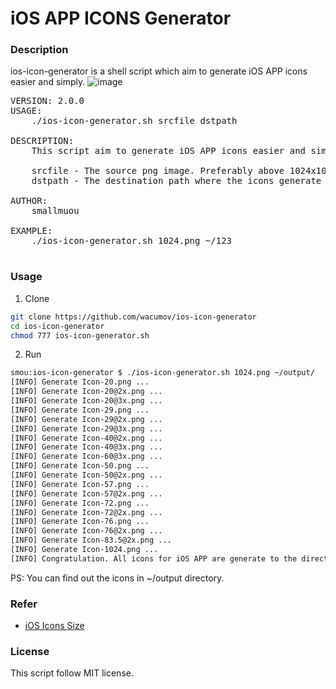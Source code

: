 # iOS APP ICONS Generator

### Description
ios-icon-generator is a shell script which aim to generate iOS APP icons easier and simply.
![image](https://github.com/wacumov/ios-icon-generator/blob/master/ios-icon-generator.gif)
<pre>
VERSION: 2.0.0
USAGE:
    ./ios-icon-generator.sh srcfile dstpath

DESCRIPTION:
    This script aim to generate iOS APP icons easier and simply.

    srcfile - The source png image. Preferably above 1024x1024
    dstpath - The destination path where the icons generate to.

AUTHOR:
    smallmuou<smallmuou@163.com>

EXAMPLE:
    ./ios-icon-generator.sh 1024.png ~/123

</pre>

### Usage

1. Clone
```bash
git clone https://github.com/wacumov/ios-icon-generator
cd ios-icon-generator
chmod 777 ios-icon-generator.sh
```

2. Run
	
```bash
smou:ios-icon-generator $ ./ios-icon-generator.sh 1024.png ~/output/
[INFO] Generate Icon-20.png ...
[INFO] Generate Icon-20@2x.png ...
[INFO] Generate Icon-20@3x.png ...
[INFO] Generate Icon-29.png ...
[INFO] Generate Icon-29@2x.png ...
[INFO] Generate Icon-29@3x.png ...
[INFO] Generate Icon-40@2x.png ...
[INFO] Generate Icon-40@3x.png ...
[INFO] Generate Icon-60@3x.png ...
[INFO] Generate Icon-50.png ...
[INFO] Generate Icon-50@2x.png ...
[INFO] Generate Icon-57.png ...
[INFO] Generate Icon-57@2x.png ...
[INFO] Generate Icon-72.png ...
[INFO] Generate Icon-72@2x.png ...
[INFO] Generate Icon-76.png ...
[INFO] Generate Icon-76@2x.png ...
[INFO] Generate Icon-83.5@2x.png ...
[INFO] Generate Icon-1024.png ...
[INFO] Congratulation. All icons for iOS APP are generate to the directory: ~/output.
```
PS: You can find out the icons in ~/output directory.

### Refer
* [iOS Icons Size](https://developer.apple.com/design/human-interface-guidelines/ios/icons-and-images/app-icon/)

### License
This script follow MIT license.

